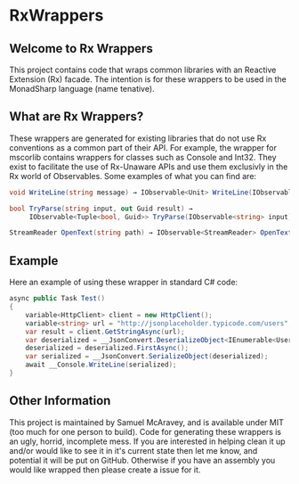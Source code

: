 # RxWrappers

## Welcome to Rx Wrappers

This project contains code that wraps common libraries with an Reactive Extension (Rx) facade. The intention is for these wrappers to be used in the MonadSharp language (name tenative). 

## What are Rx Wrappers?

These wrappers are generated for existing libraries that do not use Rx conventions as a common part of their API. For example, the wrapper for mscorlib contains wrappers for classes such as Console and Int32. They exist to facilitate the use of Rx-Unaware APIs and use them exclusivly in the Rx world of Observables. Some examples of what you can find are:
```csharp
void WriteLine(string message) → IObservable<Unit> WriteLine(IObservable<string> message) 
```
```csharp
bool TryParse(string input, out Guid result) → 
     IObservable<Tuple<bool, Guid>> TryParse(IObservable<string> input) 
```
```csharp
StreamReader OpenText(string path) → IObservable<StreamReader> OpenText(IObservable<string> path) 
```
## Example

Here an example of using these wrapper in standard C# code:
```csharp
async public Task Test()
{
    variable<HttpClient> client = new HttpClient();
    variable<string> url = "http://jsonplaceholder.typicode.com/users";
    var result = client.GetStringAsync(url);
    var deserialized = __JsonConvert.DeserializeObject<IEnumerable<User>>(result);
    deserialized = deserialized.FirstAsync();
    var serialized = __JsonConvert.SerializeObject(deserialized);
    await __Console.WriteLine(serialized);
}
```

## Other Information

This project is maintained by Samuel McAravey, and is available under MIT (too much for one person to build). Code for generating these wrappers is an ugly, horrid, incomplete mess. If you are interested in helping clean it up and/or would like to see it in it's current state then let me know, and potential it will be put on GitHub. Otherwise if you have an assembly you would like wrapped then please create a issue for it.

